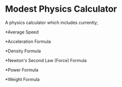 # Modest Physics Calculator
A physics calculator which includes currently;

  *Average Speed
  
  *Acceleration Formula
    
  *Density Formula
  
  *Newton's Second Law (Force) Formula
    
  *Power Formula
    
  *Weight Formula
